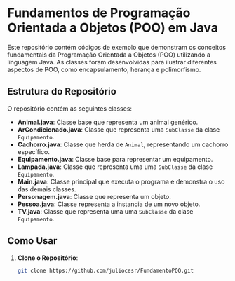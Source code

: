 # Fundamentos de Programação Orientada a Objetos (POO) em Java

Este repositório contém códigos de exemplo que demonstram os conceitos fundamentais da Programação Orientada a Objetos (POO) utilizando a linguagem Java. As classes foram desenvolvidas para ilustrar diferentes aspectos de POO, como encapsulamento, herança e polimorfismo.

## Estrutura do Repositório

O repositório contém as seguintes classes:

- **Animal.java**: Classe base que representa um animal genérico.
- **ArCondicionado.java**: Classe que representa uma `SubClasse` da clase `Equipamento`.
- **Cachorro.java**: Classe que herda de `Animal`, representando um cachorro específico.
- **Equipamento.java**: Classe base para representar um equipamento.
- **Lampada.java**: Classe que representa uma uma `SubClasse` da clase `Equipamento`.
- **Main.java**: Classe principal que executa o programa e demonstra o uso das demais classes.
- **Personagem.java**: Classe que representa um objeto.
- **Pessoa.java**: Classe representa a instancia de um novo objeto.
- **TV.java**: Classe que representa uma uma `SubClasse` da clase `Equipamento`.

## Como Usar

1. **Clone o Repositório**:

   ```bash
   git clone https://github.com/juliocesr/FundamentoPOO.git
   

